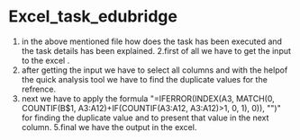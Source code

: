 # Excel_task_edubridge
1. in the above mentioned file how does the task has been executed and the task details has been explained.
2.first of all we have to get the input to the excel .
3. after getting the input we have to select all columns and with the helpof the quick analysis tool we have to find the duplicate values for the refrence.
4. next we have to apply the formula "=IFERROR(INDEX(A3, MATCH(0, COUNTIF(B$1, A3:A12)+IF(COUNTIF(A3:A12, A3:A12)>1, 0, 1), 0)), "")" for finding the duplicate value and to present that value in the next column.
5.final we have the output in the excel.
